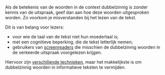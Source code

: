 <!-- @license CC0-1.0 -->

Als de betekenis van de woorden in de context dubbelzinnig is zonder kennis van de uitspraak, geef dan aan hoe deze woorden uitgesproken worden. Zo voorkom je misverstanden bij het lezen van de tekst.

Dit is van belang voor lezers:

- voor wie de taal van de tekst niet hun moedertaal is;
- met een cognitieve beperking, die de tekst letterlijk nemen;
- gebruikers van [screenreaders](/woordenlijst/#screenreader) die misschien de dubbelzinnig woorden in de verkeerde uitspraak voorgelezen krijgen.

Hiervoor zijn [verschillende technieken](https://www.w3.org/WAI/WCAG22/Understanding/pronunciation#techniques), maar het makkelijkste is om dubbelzinnig woorden in informatieve teksten te vermijden.
